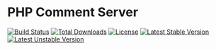 # PHP Comment Server
[![Build Status](https://travis-ci.org/elyday/comment-server.svg)](https://travis-ci.org/elyday/comment-server)
[![Total Downloads](https://poser.pugx.org/elyday/comment-server/downloads)](https://packagist.org/packages/elyday/comment-server)
[![License](https://poser.pugx.org/elyday/comment-server/license.svg)](https://packagist.org/packages/elyday/comment-server)
[![Latest Stable Version](https://poser.pugx.org/elyday/comment-server/v/stable.svg)](https://packagist.org/packages/elyday/comment-server)
[![Latest Unstable Version](https://poser.pugx.org/elyday/comment-server/v/unstable.svg)](https://packagist.org/packages/elyday/comment-server)
